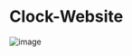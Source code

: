 # Clock-Website

![image](https://github.com/NicholasTerek/Clock-Website/assets/139080309/e7a1de6b-1209-442d-9d72-ecd68f07ada7)
